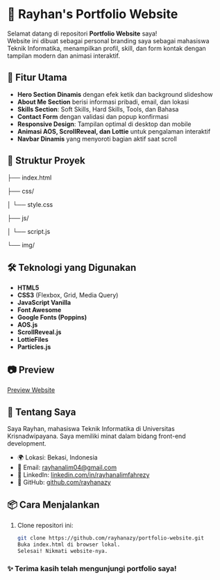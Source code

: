 # 🎨 Rayhan's Portfolio Website

Selamat datang di repositori **Portfolio Website** saya!  
Website ini dibuat sebagai personal branding saya sebagai mahasiswa Teknik Informatika, menampilkan profil, skill, dan form kontak dengan tampilan modern dan animasi interaktif.

## 🚀 Fitur Utama

- **Hero Section Dinamis** dengan efek ketik dan background slideshow
- **About Me Section** berisi informasi pribadi, email, dan lokasi
- **Skills Section**: Soft Skills, Hard Skills, Tools, dan Bahasa
- **Contact Form** dengan validasi dan popup konfirmasi
- **Responsive Design**: Tampilan optimal di desktop dan mobile
- **Animasi AOS, ScrollReveal, dan Lottie** untuk pengalaman interaktif
- **Navbar Dinamis** yang menyoroti bagian aktif saat scroll

## 📁 Struktur Proyek

├── index.html 

├── css/

│ └── style.css 

├── js/

│ └── script.js 

└── img/ 


## 🛠️ Teknologi yang Digunakan

- **HTML5**
- **CSS3** (Flexbox, Grid, Media Query)
- **JavaScript Vanilla**
- **Font Awesome**
- **Google Fonts (Poppins)**
- **AOS.js**
- **ScrollReveal.js**
- **LottieFiles**
- **Particles.js**

## 📷 Preview

[Preview Website]((https://revou-coding-camp.github.io/codingcamp-30-jun-25-rayhanazy/))

## 🧠 Tentang Saya

Saya Rayhan, mahasiswa Teknik Informatika di Universitas Krisnadwipayana. Saya memiliki minat dalam bidang front-end development.

- 🌍 Lokasi: Bekasi, Indonesia  
- 📧 Email: rayhanalim04@gmail.com  
- 🔗 LinkedIn: [linkedin.com/in/rayhanalimfahrezy](https://linkedin.com/in/rayhanalimfahrezy)  
- 🐙 GitHub: [github.com/rayhanazy](https://github.com/rayhanazy)

## 📦 Cara Menjalankan

1. Clone repositori ini:
   ```bash
   git clone https://github.com/rayhanazy/portfolio-website.git
   Buka index.html di browser lokal.
   Selesai! Nikmati website-nya.

### ✨ Terima kasih telah mengunjungi portfolio saya!
